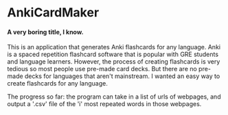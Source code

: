 # AnkiCardMaker
#### A very boring title, I know. 

This is an application that generates Anki flashcards for any language. Anki is a spaced repetition flashcard software that is popular with GRE students and language learners. However, the process of creating flashcards is very tedious so most people use pre-made card decks. But there are no pre-made decks for languages that aren't mainstream. I wanted an easy way to create flashcards for any language.

The progress so far: the program can take in a list of urls of webpages, and output a '.csv' file of the 'i' most repeated words in those webpages. 

